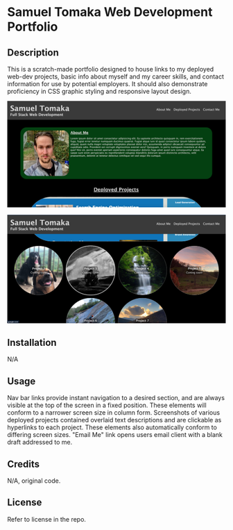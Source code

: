 # Samuel Tomaka Web Development Portfolio

## Description

This is a scratch-made portfolio designed to house links to my deployed web-dev projects, basic info about myself and my career skills, and contact information for use by potential employers. It should also demonstrate proficiency in CSS graphic styling and responsive layout design.

![Sample screenshot of deployed site](./assets/images/portfolio1.png)

![Sample screenshot of deployed site](./assets/images/portfolio2.png)


## Installation

N/A

## Usage

Nav bar links provide instant navigation to a desired section, and are always visible at the top of the screen in a fixed position. These elements will conform to a narrower screen size in column form. Screenshots of various deployed projects contained overlaid text descriptions and are clickable as hyperlinks to each project. These elements also automatically conform to differing screen sizes. "Email Me" link opens users email client with a blank draft addressed to me.

## Credits

N/A, original code.

## License

Refer to license in the repo.
